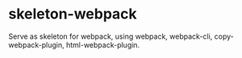 # skeleton-webpack

Serve as skeleton for webpack, using webpack, webpack-cli, copy-webpack-plugin, html-webpack-plugin.